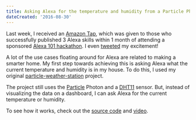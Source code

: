 ```yaml
---
title: Asking Alexa for the temperature and humidity from a Particle Photon
dateCreated: '2016-08-30'
---
```


Last week, I received an [Amazon Tap](https://www.amazon.com/dp/B01BH83OOM), which was given to those who successfully published 3 Alexa skills within 1 month of attending a sponsored [Alexa 101 hackathon](http://www.meetup.com/Hackster-Hardware-Meetup-SJC/events/232329858/). I even [tweeted](https://twitter.com/esthermakestech/status/767841485370732545?ref_src=twsrc%5Etfw%7Ctwcamp%5Etweetembed%7Ctwterm%5E767841485370732545%7Ctwgr%5E%7Ctwcon%5Es1_c10&ref_url=http%3A%2F%2Festhermakes.tech%2Fblog%2F2016%2F08%2F30%2Fasking-alexa-for-the-temperature-and-humidity-from-a-particle-photon%2F) my excitement!

A lot of the use cases floating around for Alexa are related to making a smarter home. My first step towards achieving this is asking Alexa what the current temperature and humidity is in my house. To do this, I used my original [particle-weather-station](https://github.com/estherjk/particle-weather-station) project.

The project still uses the [Particle](https://www.particle.io/) Photon and a [DHT11](https://www.adafruit.com/product/386) sensor. But, instead of visualizing the data on a dashboard, I can ask Alexa for the current temperature or humidity.

To see how it works, check out the [source code](https://github.com/estherjk/particle-weather-station-alexa) and [video](https://youtu.be/j5CpMcM5yRI).